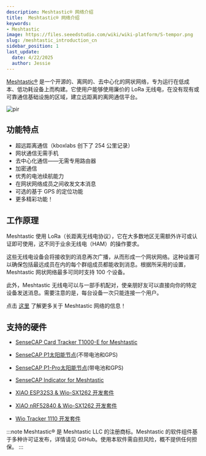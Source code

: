 ```yaml
---
description: Meshtastic® 网络介绍
title:  Meshtastic® 网络介绍
keywords:
- Meshtastic
image: https://files.seeedstudio.com/wiki/wiki-platform/S-tempor.png
slug: /meshtastic_introduction_cn
sidebar_position: 1
last_update:
  date: 4/22/2025
  author: Jessie
---
```




[Meshtastic®](https://meshtastic.org/) 是一个开源的、离网的、去中心化的网状网络，专为运行在低成本、低功耗设备上而构建。它使用户能够使用廉价的 LoRa 无线电，在没有现有或可靠通信基础设施的区域，建立远距离的离网通信平台。

<p style={{textAlign: 'center'}}><img src="https://media-cdn.seeedstudio.com/media/wysiwyg/T1000-E-_-05.jpg" alt="pir" width={800} height="auto" /></p>


## 功能特点

* 超远距离通信（kboxlabs 创下了 254 公里记录）
* 网状通信无需手机
* 去中心化通信——无需专用路由器
* 加密通信
* 优秀的电池续航能力
* 在网状网络成员之间收发文本消息
* 可选的基于 GPS 的定位功能
* 更多精彩功能！


## 工作原理


Meshtastic 使用 LoRa（长距离无线电协议），它在大多数地区无需额外许可或认证即可使用，这不同于业余无线电（HAM）的操作要求。

这些无线电设备会将接收到的消息再次广播，从而形成一个网状网络。这种设置可以确保包括最远成员在内的每个群组成员都能收到消息。根据所采用的设置，Meshtastic 网状网络最多可同时支持 100 个设备。

此外，Meshtastic 无线电可以与一部手机配对，使亲朋好友可以直接向你的特定设备发送消息。需要注意的是，每台设备一次只能连接一个用户。



点击 [这里](https://meshtastic.org/docs/) 了解更多关于 Meshtastic 网络的信息！


## 支持的硬件


* [SenseCAP Card Tracker T1000-E for Meshtastic](https://www.seeedstudio.com/SenseCAP-Card-Tracker-T1000-E-for-Meshtastic-p-5913.html)

* [SenseCAP P1太阳能节点](https://www.seeedstudio.com/SenseCAP-Solar-Node-P1-for-Meshtastic-LoRa-p-6425.html)(不带电池和GPS)

* [SenseCAP P1-Pro太阳能节点](https://www.seeedstudio.com/SenseCAP-Solar-Node-P1-Pro-for-Meshtastic-LoRa-p-6412.html)(带电池和GPS)

* [SenseCAP Indicator for Meshtastic](https://www.seeedstudio.com/SenseCAP-Indicator-D1Pro-p-5644.html)

* [XIAO ESP32S3 & Wio-SX1262 开发套件](https://www.seeedstudio.com/Wio-SX1262-with-XIAO-ESP32S3-p-5982.html)

* [XIAO nRF52840 & Wio-SX1262 开发套件](https://www.seeedstudio.com/XIAO-nRF52840-Wio-SX1262-Kit-for-Meshtastic-p-6400.html)

* [Wio Tracker 1110 开发套件](https://www.seeedstudio.com/Wio-Tracker-1110-Dev-Kit-for-Meshtastic.html)


:::note
Meshtastic® 是 Meshtastic LLC 的注册商标。Meshtastic 的软件组件基于多种许可证发布，详情请见 GitHub。使用本软件需自担风险，概不提供任何担保。
:::

